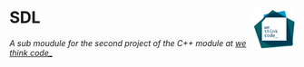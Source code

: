 # SDL <img align="right" src="https://raw.githubusercontent.com/Kid-Seven-7/images/master/wtc.gif" width="75">

###### A sub moudule for the second project of the C++ module at [we think code_](https://www.wethinkcode.co.za/)
